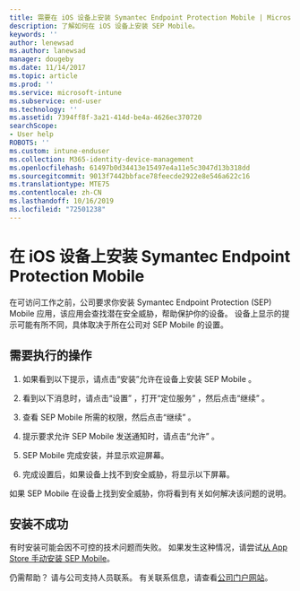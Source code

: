 ```yaml
---
title: 需要在 iOS 设备上安装 Symantec Endpoint Protection Mobile | Microsoft Docs
description: 了解如何在 iOS 设备上安装 SEP Mobile。
keywords: ''
author: lenewsad
ms.author: lanewsad
manager: dougeby
ms.date: 11/14/2017
ms.topic: article
ms.prod: ''
ms.service: microsoft-intune
ms.subservice: end-user
ms.technology: ''
ms.assetid: 7394ff8f-3a21-414d-be4a-4626ec370720
searchScope:
- User help
ROBOTS: ''
ms.custom: intune-enduser
ms.collection: M365-identity-device-management
ms.openlocfilehash: 61497b0d34413e15497e4a11e5c3047d13b318dd
ms.sourcegitcommit: 9013f7442bbface78feecde2922e8e546a622c16
ms.translationtype: MTE75
ms.contentlocale: zh-CN
ms.lasthandoff: 10/16/2019
ms.locfileid: "72501238"
---
```

# <a name="install-symantec-endpoint-protection-mobile-on-your-ios-device"></a>在 iOS 设备上安装 Symantec Endpoint Protection Mobile

在可访问工作之前，公司要求你安装 Symantec Endpoint Protection (SEP) Mobile 应用，该应用会查找潜在安全威胁，帮助保护你的设备。 设备上显示的提示可能有所不同，具体取决于所在公司对 SEP Mobile 的设置。

## <a name="what-you-need-to-do"></a>需要执行的操作

1. 如果看到以下提示，请点击“安装”允许在设备上安装 SEP Mobile  。

2. 看到以下消息时，请点击“设置”  ，打开“定位服务”  ，然后点击“继续”  。

3. 查看 SEP Mobile 所需的权限，然后点击“继续”  。

4. 提示要求允许 SEP Mobile 发送通知时，请点击“允许”  。

5. SEP Mobile 完成安装，并显示欢迎屏幕。

6. 完成设置后，如果设备上找不到安全威胁，将显示以下屏幕。

如果 SEP Mobile 在设备上找到安全威胁，你将看到有关如何解决该问题的说明。

## <a name="if-the-installation-doesnt-work"></a>安装不成功

有时安装可能会因不可控的技术问题而失败。 如果发生这种情况，请尝试[从 App Store 手动安装 SEP Mobile](https://itunes.apple.com/app/sep-mobile/id695620821)。

仍需帮助？ 请与公司支持人员联系。 有关联系信息，请查看[公司门户网站](https://go.microsoft.com/fwlink/?linkid=2010980)。

